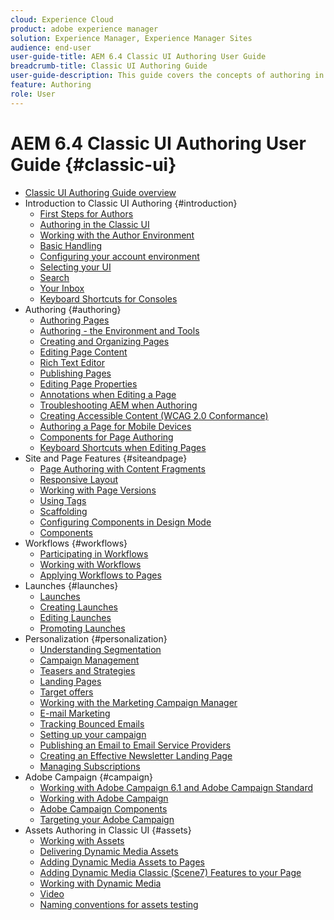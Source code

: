 ```yaml
---
cloud: Experience Cloud
product: adobe experience manager
solution: Experience Manager, Experience Manager Sites
audience: end-user
user-guide-title: AEM 6.4 Classic UI Authoring User Guide
breadcrumb-title: Classic UI Authoring Guide
user-guide-description: This guide covers the concepts of authoring in AEM in the classic user interface.
feature: Authoring
role: User
---
```


# AEM 6.4 Classic UI Authoring User Guide {#classic-ui}

+ [Classic UI Authoring Guide overview](home.md)
+ Introduction to Classic UI Authoring {#introduction}
    + [First Steps for Authors](classic-page-author-first-steps.md)
    + [Authoring in the Classic UI](classicui.md)
    + [Working with the Author Environment](author-env.md)
    + [Basic Handling](author-env-basic-handling.md)
    + [Configuring your account environment](author-env-user-props.md)
    + [Selecting your UI](author-env-select-ui.md)
    + [Search](author-env-search.md)
    + [Your Inbox](author-env-inbox.md)
    + [Keyboard Shortcuts for Consoles](author-env-keyboard-shortcuts.md)
+ Authoring {#authoring}
    + [Authoring Pages](classic-page-author.md)
    + [Authoring - the Environment and Tools](classic-page-author-env-tools.md)
    + [Creating and Organizing Pages](classic-page-author-manage-pages.md)
    + [Editing Page Content](classic-page-author-edit-content.md)
    + [Rich Text Editor](classic-page-author-rich-text-editor.md)
    + [Publishing Pages](classic-page-author-publish-pages.md)
    + [Editing Page Properties](classic-page-author-edit-page-properties.md)
    + [Annotations when Editing a Page](classic-page-author-annotations.md)
    + [Troubleshooting AEM when Authoring](classic-page-author-troubleshooting.md)
    + [Creating Accessible Content (WCAG 2.0 Conformance)](classic-page-author-accessible-content.md)
    + [Authoring a Page for Mobile Devices](classic-feature-mobile.md)
    + [Components for Page Authoring](classic-page-author-edit-mode.md)
    + [Keyboard Shortcuts when Editing Pages](classic-page-author-keyboard-shortcuts.md)
+ Site and Page Features {#siteandpage}
    + [Page Authoring with Content Fragments](classic-page-author-content-fragments.md)
    + [Responsive Layout](classic-page-author-responsive-layout.md)
    + [Working with Page Versions](classic-page-author-work-with-versions.md)
    + [Using Tags](classic-feature-tags.md)
    + [Scaffolding](classic-feature-scaffolding.md)
    + [Configuring Components in Design Mode](classic-page-author-design-mode.md)
    + [Components](classic-page-author-default-components.md)
+ Workflows {#workflows}
    + [Participating in Workflows](classic-workflows-participating.md)
    + [Working with Workflows](classic-workflows.md)
    + [Applying Workflows to Pages](classic-workflows-applying.md)
+ Launches {#launches}
    + [Launches](classic-launches.md)
    + [Creating Launches](classic-launches-creating.md)
    + [Editing Launches](classic-launches-editing.md)
    + [Promoting Launches](classic-launches-promoting.md)
+ Personalization {#personalization}
    + [Understanding Segmentation](classic-personalization-campaigns-segmentation.md)
    + [Campaign Management](classic-personalization-campaigns.md)
    + [Teasers and Strategies](classic-personalization-campaigns-teasers-strategy.md)
    + [Landing Pages](classic-personalization-campaigns-landingpage.md)
    + [Target offers](classic-personalization-campaigns-target-offers.md)
    + [Working with the Marketing Campaign Manager](classic-personalization-campaigns-mktg-manager.md)
    + [E-mail Marketing](classic-personalization-campaigns-email.md)
    + [Tracking Bounced Emails](classic-personalization-campaigns-email-tracking-bounces.md)
    + [Setting up your campaign](classic-personalization-campaigns-setting-up-your.md)
    + [Publishing an Email to Email Service Providers](classic-personalization-campaigns-email-newsletters.md)
    + [Creating an Effective Newsletter Landing Page](classic-personalization-campaigns-email-landingpage.md)
    + [Managing Subscriptions](classic-personalization-campaigns-email-subscriptions.md)
+ Adobe Campaign {#campaign}
    + [Working with Adobe Campaign 6.1 and Adobe Campaign Standard](classic-personalization-ac-campaign.md)
    + [Working with Adobe Campaign](classic-personalization-ac.md)
    + [Adobe Campaign Components](classic-personalization-ac-components.md)
    + [Targeting your Adobe Campaign](classic-personalization-ac-target.md)
+ Assets Authoring in Classic UI {#assets}
    + [Working with Assets](classicui-assets.md)
    + [Delivering Dynamic Media Assets](dynamic-media-assets-delivering.md)
    + [Adding Dynamic Media Assets to Pages](dynamic-media-assets-adding-to-page.md)
    + [Adding Dynamic Media Classic (Scene7) Features to your Page](manage-assets-classic-s7.md)
    + [Working with Dynamic Media](dynamic-media-assets.md)
    + [Video](manage-assets-classic-s7-video.md)
    + [Naming conventions for assets testing](asset-naming-conventions.md)